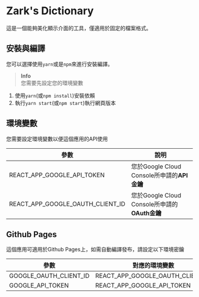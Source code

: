 # Zark's Dictionary

這是一個能夠美化顯示介面的工具，僅適用於固定的檔案格式。

## 安裝與編譯

您可以選擇使用`yarn`或是`npm`來進行安裝編譯。
> **Info**  
> 您需要先設定您的環境變數

 1. 使用`yarn`(或`npm install`)安裝依賴
 2. 執行`yarn start`(或`npm start`)執行網頁版本

## 環境變數

您需要設定環境變數以便這個應用的API使用

參數                              | 說明
-------------------------------- | --------------
REACT_APP_GOOGLE_API_TOKEN       | 您於Google Cloud Console所申請的**API金鑰**
REACT_APP_GOOGLE_OAUTH_CLIENT_ID | 您於Google Cloud Console所申請的**OAuth金鑰**

## Github Pages

這個應用可適用於Github Pages上，如需自動編譯發布，請設定以下環境密鑰

參數                        | 對應的環境變數
--------------------------- | ----------------
GOOGLE_OAUTH_CLIENT_ID      | REACT_APP_GOOGLE_OAUTH_CLIENT_ID
GOOGLE_API_TOKEN            | REACT_APP_GOOGLE_API_TOKEN
